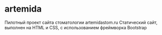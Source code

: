 # artemida

Пилотный проект сайта стоматологии artemidastom.ru
Статический сайт, выполнен на HTML и CSS, 
с использованием фреймворка Bootstrap
